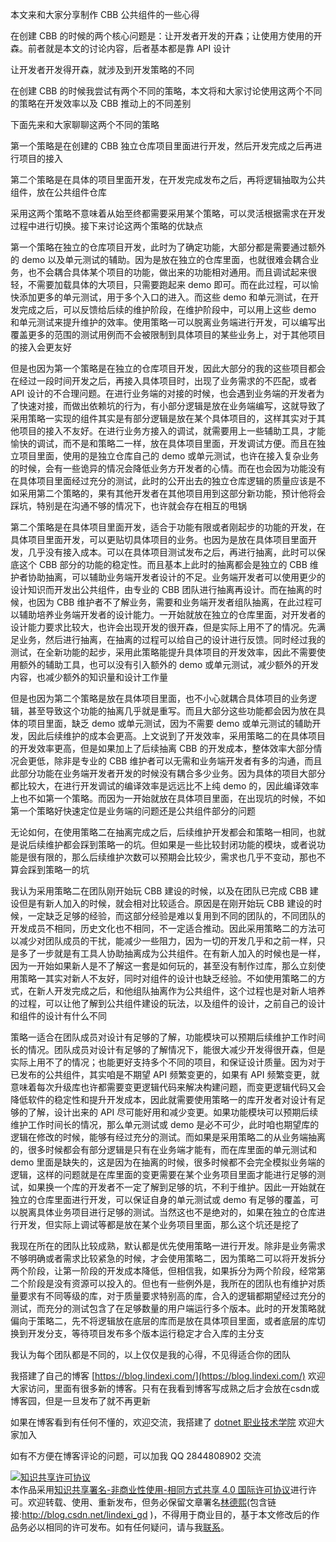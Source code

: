
本文来和大家分享制作 CBB 公共组件的一些心得

<!--more-->


<!-- CreateTime:2021/2/24 8:48:33 -->

<!-- 发布 -->

在创建 CBB 的时候的两个核心问题是：让开发者开发的开森；让使用方使用的开森。前者就是本文的讨论内容，后者基本都是靠 API 设计

让开发者开发得开森，就涉及到开发策略的不同

在创建 CBB 的时候我尝试有两个不同的策略，本文将和大家讨论使用这两个不同的策略在开发效率以及 CBB 推动上的不同差别

下面先来和大家聊聊这两个不同的策略

第一个策略是在创建的 CBB 独立仓库项目里面进行开发，然后开发完成之后再进行项目的接入

第二个策略是在具体的项目里面开发，在开发完成发布之后，再将逻辑抽取为公共组件，放在公共组件仓库

采用这两个策略不意味着从始至终都需要采用某个策略，可以灵活根据需求在开发过程中进行切换。接下来讨论这两个策略的优缺点

第一个策略在独立的仓库项目开发，此时为了确定功能，大部分都是需要通过额外的 demo 以及单元测试的辅助。因为是放在独立的仓库里面，也就很难会耦合业务，也不会耦合具体某个项目的功能，做出来的功能相对通用。而且调试起来很轻，不需要加载具体的大项目，只需要跑起来 demo 即可。而在此过程，可以愉快添加更多的单元测试，用于多个入口的进入。而这些 demo 和单元测试，在开发完成之后，可以反馈给后续的维护阶段，在维护阶段中，可以用上这些 demo 和单元测试来提升维护的效率。使用策略一可以脱离业务端进行开发，可以编写出覆盖更多的范围的测试用例而不会被限制到具体项目的某些业务上，对于其他项目的接入会更友好

但是也因为第一个策略是在独立的仓库项目开发，因此大部分的我的这些项目都会在经过一段时间开发之后，再接入具体项目时，出现了业务需求的不匹配，或者 API 设计的不合理问题。在进行业务端的对接的时候，也会遇到业务端的开发者为了快速对接，而做出依赖坑的行为，有小部分逻辑是放在业务端编写，这就导致了采用策略一实现的组件其实是有部分逻辑是放在某个具体项目的，这样其实对于其他项目的接入不友好。在进行业务方接入的调试，就需要用上一些辅助工具，才能愉快的调试，而不是和策略二一样，放在具体项目里面，开发调试方便。而且在独立项目里面，使用的是独立仓库自己的 demo 或单元测试，也许在接入复杂业务的时候，会有一些诡异的情况会降低业务方开发者的心情。而在也会因为功能没有在具体项目里面经过充分的测试，此时的公开出去的独立仓库逻辑的质量应该是不如采用第二个策略的，果有其他开发者在其他项目用到这部分新功能，预计他将会踩坑，特别是在沟通不够的情况下，也许就会存在相互的甩锅

第二个策略是在具体项目里面开发，适合于功能有限或者刚起步的功能的开发，在具体项目里面开发，可以更贴切具体项目的业务。也因为是放在具体项目里面开发，几乎没有接入成本。可以在具体项目测试发布之后，再进行抽离，此时可以保底这个 CBB 部分的功能的稳定性。而且基本上此时的抽离都会是独立的 CBB 维护者协助抽离，可以辅助业务端开发者设计的不足。业务端开发者可以使用更少的设计知识而开发出公共组件，由专业的 CBB 团队进行抽离再设计。而在抽离的时候，也因为 CBB 维护者不了解业务，需要和业务端开发者组队抽离，在此过程可以辅助培养业务端开发者的设计能力。一开始就放在独立的仓库里面，对开发者的设计能力要求比较大，也许会出现开发的很开森，但是实际上用不了的情况。先满足业务，然后进行抽离，在抽离的过程可以给自己的设计进行反馈。同时经过我的测试，在全新功能的起步，采用此策略能提升具体项目的开发效率，因此不需要使用额外的辅助工具，也可以没有引入额外的 demo 或单元测试，减少额外的开发内容，也减少额外的知识量和设计工作量

但是也因为第二个策略是放在具体项目里面，也不小心就耦合具体项目的业务逻辑，甚至导致这个功能的抽离几乎就是重写。而且大部分这些功能都会因为放在具体的项目里面，缺乏 demo 或单元测试，因为不需要 demo 或单元测试的辅助开发，因此后续维护的成本会更高。上文说到了开发效率，采用策略二的在具体项目的开发效率更高，但是如果加上了后续抽离 CBB 的开发成本，整体效率大部分情况会更低，除非是专业的 CBB 维护者可以无需和业务端开发者有多的沟通，而且此部分功能在业务端开发者开发的时候没有耦合多少业务。因为具体的项目大部分都比较大，在进行开发调试的编译效率是远远比不上纯 demo 的，因此编译效率上也不如第一个策略。而因为一开始就放在具体项目里面，在出现坑的时候，不如第一个策略好快速定位是业务端的问题还是公共组件部分的问题

无论如何，在使用策略二在抽离完成之后，后续维护开发都会和策略一相同，也就是说后续维护都会踩到策略一的坑。但如果是一些比较封闭功能的模块，或者说功能是很有限的，那么后续维护次数可以预期会比较少，需求也几乎不变动，那也不算会踩到策略一的坑

我认为采用策略二在团队刚开始玩 CBB 建设的时候，以及在团队已完成 CBB 建设但是有新人加入的时候，就会相对比较适合。原因是在刚开始玩 CBB 建设的时候，一定缺乏足够的经验，而这部分经验是难以复用到不同的团队的，不同团队的开发成员不相同，历史文化也不相同，不一定适合推动。因此采用策略二的方法可以减少对团队成员的干扰，能减少一些阻力，因为一切的开发几乎和之前一样，只是多了一步就是有工具人协助抽离成为公共组件。在有新人加入的时候也是一样，因为一开始如果新人是不了解这一套是如何玩的，甚至没有制作过库，那么立刻使用策略一其实对新人不友好，同时对组件的设计也缺乏经验。不如使用策略二的方式，在新人开发完成之后，和他组队抽离作为公共组件，这个过程也是对新人培养的过程，可以让他了解到公共组件建设的玩法，以及组件的设计，之前自己的设计和组件的设计有什么不同

策略一适合在团队成员对设计有足够的了解，功能模块可以预期后续维护工作时间长的情况。团队成员对设计有足够的了解情况下，能很大减少开发得很开森，但是实际上用不了的情况；也能更好支持多个不同的项目，和保证设计质量。因为对于已发布的公共组件，其实咱是不期望 API 频繁变更的，如果有 API 频繁变更，就意味着每次升级库也许都需要变更逻辑代码来解决构建问题，而变更逻辑代码又会降低软件的稳定性和提升开发成本，因此就需要使用策略一的库开发者对设计有足够的了解，设计出来的 API 尽可能好用和减少变更。如果功能模块可以预期后续维护工作时间长的情况，那么单元测试或 demo 是必不可少，此时咱也期望库的逻辑在修改的时候，能够有经过充分的测试。而如果是采用策略二的从业务端抽离的，很多时候都会有部分逻辑是只有在业务端才能有，而在库里面的单元测试和 demo 里面是缺失的，这是因为在抽离的时候，很多时候都不会完全模拟业务端的逻辑，这样的问题就是在库里面的变更需要在某个业务项目里面才能进行足够的测试，如果换一个库的开发者不一定了解到足够的坑，不利于维护。因此一开始就在独立的仓库里面进行开发，可以保证自身的单元测试或 demo 有足够的覆盖，可以脱离具体业务项目进行足够的测试。当然这也不是绝对的，如果在独立的仓库进行开发，但实际上调试等都是放在某个业务项目里面，那么这个坑还是挖了

我现在所在的团队比较成熟，默认都是优先使用策略一进行开发。除非是业务需求不够明确或者需求比较紧急的时候，才会使用策略二，因为策略二可以将开发拆分两个阶段，让第一阶段的开发成本降低，但相信我，如果拆分为两个阶段，经常第二个阶段是没有资源可以投入的。但也有一些例外是，我所在的团队也有维护对质量要求有不同等级的库，对于质量要求特别高的库，合入的逻辑都期望经过充分的测试，而充分的测试包含了在足够数量的用户端运行多个版本。此时的开发策略就偏向于策略二，先不将逻辑放在底层的库而是放在具体项目里面，或者底层的库切换到开发分支，等待项目发布多个版本运行稳定才合入库的主分支

我认为每个团队都是不同的，以上仅仅是我的心得，不见得适合你的团队



我搭建了自己的博客 [https://blog.lindexi.com/](https://blog.lindexi.com/) 欢迎大家访问，里面有很多新的博客。只有在我看到博客写成熟之后才会放在csdn或博客园，但是一旦发布了就不再更新

如果在博客看到有任何不懂的，欢迎交流，我搭建了 [dotnet 职业技术学院](https://t.me/dotnet_campus) 欢迎大家加入

如有不方便在博客评论的问题，可以加我 QQ 2844808902 交流

<a rel="license" href="http://creativecommons.org/licenses/by-nc-sa/4.0/"><img alt="知识共享许可协议" style="border-width:0" src="https://licensebuttons.net/l/by-nc-sa/4.0/88x31.png" /></a><br />本作品采用<a rel="license" href="http://creativecommons.org/licenses/by-nc-sa/4.0/">知识共享署名-非商业性使用-相同方式共享 4.0 国际许可协议</a>进行许可。欢迎转载、使用、重新发布，但务必保留文章署名[林德熙](http://blog.csdn.net/lindexi_gd)(包含链接:http://blog.csdn.net/lindexi_gd )，不得用于商业目的，基于本文修改后的作品务必以相同的许可发布。如有任何疑问，请与我[联系](mailto:lindexi_gd@163.com)。